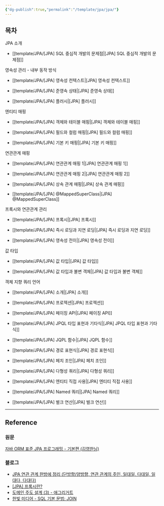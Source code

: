 ```yaml
---
{"dg-publish":true,"permalink":"/template/jpa/jpa/"}
---
```


## 목차

JPA 소개

- [[template/JPA/[JPA] SQL 중심적 개발의 문제점\|[JPA] SQL 중심적 개발의 문제점]]


영속성 관리 - 내부 동작 방식

- [[template/JPA/[JPA] 영속성 컨텍스트\|[JPA] 영속성 컨텍스트]]

- [[template/JPA/[JPA] 준영속 상태\|[JPA] 준영속 상태]]

- [[template/JPA/[JPA] 플러시\|[JPA] 플러시]]


엔티티 매핑

- [[template/JPA/[JPA] 객체와 테이블 매핑\|[JPA] 객체와 테이블 매핑]]

- [[template/JPA/[JPA] 필드와 컬럼 매핑\|[JPA] 필드와 컬럼 매핑]]

- [[template/JPA/[JPA] 기본 키 매핑\|[JPA] 기본 키 매핑]]


연관관계 매핑

- [[template/JPA/[JPA] 연관관계 매핑 1\|[JPA] 연관관계 매핑 1]]

- [[template/JPA/[JPA] 연관관계 매핑 2\|[JPA] 연관관계 매핑 2]]

- [[template/JPA/[JPA] 상속 관계 매핑\|[JPA] 상속 관계 매핑]]

- [[template/JPA/[JPA] @MappedSuperClass\|[JPA] @MappedSuperClass]]


프록시와 연관관계 관리

- [[template/JPA/[JPA] 프록시\|[JPA] 프록시]]

- [[template/JPA/[JPA] 즉시 로딩과 지연 로딩\|[JPA] 즉시 로딩과 지연 로딩]]

- [[template/JPA/[JPA] 영속성 전이\|[JPA] 영속성 전이]]


값 타입

- [[template/JPA/[JPA] 값 타입\|[JPA] 값 타입]]

- [[template/JPA/[JPA] 값 타입과 불변 객체\|[JPA] 값 타입과 불변 객체]]


객체 지향 쿼리 언어

- [[template/JPA/[JPA] 소개\|[JPA] 소개]]

- [[template/JPA/[JPA] 프로젝션\|[JPA] 프로젝션]]

- [[template/JPA/[JPA] 페이징 API\|[JPA] 페이징 API]]

- [[template/JPA/[JPA] JPQL 타입 표현과 기타식\|[JPA] JPQL 타입 표현과 기타식]]

- [[template/JPA/[JPA] JQPL 함수\|[JPA] JQPL 함수]]

- [[template/JPA/[JPA] 경로 표현식\|[JPA] 경로 표현식]]

- [[template/JPA/[JPA] 페치 조인\|[JPA] 페치 조인]]

- [[template/JPA/[JPA] 다형성 쿼리\|[JPA] 다형성 쿼리]]

- [[template/JPA/[JPA] 엔티티 직접 사용\|[JPA] 엔티티 직접 사용]]

- [[template/JPA/[JPA] Named 쿼리\|[JPA] Named 쿼리]]

- [[template/JPA/[JPA] 벌크 연산\|[JPA] 벌크 연산]]


---

## Reference

### 원문

[자바 ORM 표준 JPA 프로그래밍 - 기본편 (김영한님)](https://www.inflearn.com/course/ORM-JPA-Basic)



### 블로그

- [JPA 연관 관계 한방에 정리 (단방향/양방향, 연관 관계의 주인, 일대일, 다대일, 일대다, 다대다)](https://jeong-pro.tistory.com/231)
- [[JPA] 프록시란?](https://ict-nroo.tistory.com/131)
- [도메인 주도 설계 (3) - 애그리거트](https://velog.io/@gentledot/ddd-aggregate)
- [한빛 미디어 - SQL 기본 문법: JOIN](https://hongong.hanbit.co.kr/sql-%EA%B8%B0%EB%B3%B8-%EB%AC%B8%EB%B2%95-joininner-outer-cross-self-join/)